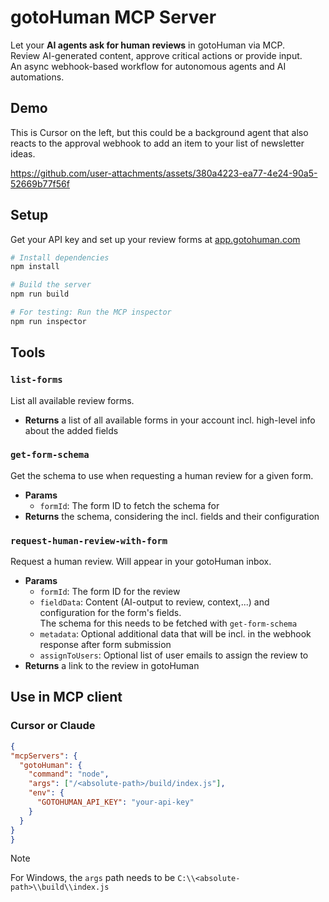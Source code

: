 # gotoHuman MCP Server

Let your **AI agents ask for human reviews** in gotoHuman via MCP.  
Review AI-generated content, approve critical actions or provide input.  
An async webhook-based workflow for autonomous agents and AI automations.

## Demo

This is Cursor on the left, but this could be a background agent that also reacts to the approval webhook to add an item to your list of newsletter ideas.

https://github.com/user-attachments/assets/380a4223-ea77-4e24-90a5-52669b77f56f

## Setup
Get your API key and set up your review forms at [app.gotohuman.com](https://app.gotohuman.com)

```bash
# Install dependencies
npm install

# Build the server
npm run build

# For testing: Run the MCP inspector
npm run inspector
```

## Tools

### `list-forms`
List all available review forms.
  - __Returns__ a list of all available forms in your account incl. high-level info about the added fields
### `get-form-schema`  
Get the schema to use when requesting a human review for a given form.
  - __Params__
    - `formId`: The form ID to fetch the schema for
  - __Returns__ the schema, considering the incl. fields and their configuration
### `request-human-review-with-form`  
Request a human review. Will appear in your gotoHuman inbox.
  - __Params__
    - `formId`: The form ID for the review
    - `fieldData`: Content (AI-output to review, context,...) and configuration for the form's fields.  
    The schema for this needs to be fetched with `get-form-schema`
    - `metadata`: Optional additional data that will be incl. in the webhook response after form submission
    - `assignToUsers`: Optional list of user emails to assign the review to
  - __Returns__ a link to the review in gotoHuman

  ## Use in MCP client

  ### Cursor or Claude

  ```json
  {
  "mcpServers": {
    "gotoHuman": {
      "command": "node",
      "args": ["/<absolute-path>/build/index.js"],
      "env": {
        "GOTOHUMAN_API_KEY": "your-api-key"
      }
    }
  }
}
```
> [!NOTE]
> For Windows, the `args` path needs to be `C:\\<absolute-path>\\build\\index.js`

